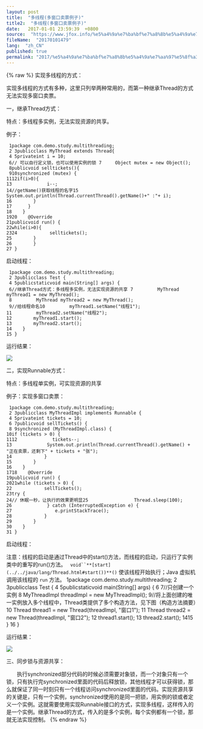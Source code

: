 ```yaml
---
layout: post
title:  "多线程(多窗口卖票例子)"
title2:  "多线程(多窗口卖票例子)"
date:   2017-01-01 23:59:39  +0800
source:  "https://www.jfox.info/%e5%a4%9a%e7%ba%bf%e7%a8%8b%e5%a4%9a%e7%aa%97%e5%8f%a3%e5%8d%96%e7%a5%a8%e4%be%8b%e5%ad%90.html"
fileName:  "20170101479"
lang:  "zh_CN"
published: true
permalink: "2017/%e5%a4%9a%e7%ba%bf%e7%a8%8b%e5%a4%9a%e7%aa%97%e5%8f%a3%e5%8d%96%e7%a5%a8%e4%be%8b%e5%ad%90.html"
---
```

{% raw %}
实现多线程的方式：

实现多线程的方式有多种，这里只列举两种常用的，而第一种继承Thread的方式无法实现多窗口卖票。

一，继承Thread方式：

特点：多线程多实例，无法实现资源的共享。

例子：

     1package com.demo.study.multithreading;
     2 3publicclass MyThread extends Thread{
     4 5privateint i = 10;
     6// 可以自行定义锁，也可以使用实例的锁 7     Object mutex = new Object();
     8publicvoid selltickets(){
     910synchronized (mutex) {
    1112if(i>0){
    13             i--;
    14//getName()获取线程的名字15             System.out.println(Thread.currentThread().getName()+" :"+ i);
    16        }
    17      }
    18    }
    1920    @Override
    21publicvoid run() {
    22while(i>0){
    2324            selltickets();
    25        }
    26        }
    27 }

启动线程：

     1package com.demo.study.multithreading;
     2 3publicclass Test {
     4 5publicstaticvoid main(String[] args) {
     6//继承Thread方式：多线程多实例，无法实现资源的共享 7         MyThread myThread1 = new MyThread();
     8         MyThread myThread2 = new MyThread();
     9//给线程命名10         myThread1.setName("线程1");
    11         myThread2.setName("线程2");
    12        myThread1.start();
    13        myThread2.start();
    14    }
    15 }

运行结果：

![](0379744.png)

二，实现Runnable方式：

特点：多线程单实例，可实现资源的共享

例子：实现多窗口卖票：

     1package com.demo.study.multithreading;
     2 3publicclass MyThreadImpl implements Runnable {
     4 5privateint tickets = 10;
     6 7publicvoid sellTickets() {
     8 9synchronized (MyThreadImpl.class) {
    10if (tickets > 0) {
    1112             tickets--;
    13             System.out.println(Thread.currentThread().getName() + "正在卖票，还剩下" + tickets + "张");
    14            }
    15        }
    16    }
    1718    @Override
    19publicvoid run() {
    2021while (tickets > 0) {
    22            sellTickets();
    23try {
    24// 休眠一秒，让执行的效果更明显25                 Thread.sleep(100);
    26             } catch (InterruptedException e) {
    27                e.printStackTrace();
    28            }
    29        }
    30    }
    31 }

启动线程：

注意：线程的启动是通过Thread中的start()方法，而线程的启动，只运行了实例类中的重写的run()方法。
` void``**[start](../../java/lang/Thread.html#start())**()`
使该线程开始执行；Java 虚拟机调用该线程的 `run` 方法。
     1package com.demo.study.multithreading;
     2 3publicclass Test {
     4 5publicstaticvoid main(String[] args) {
     6 7//只创建一个实例 8         MyThreadImpl threadImpl = new MyThreadImpl();
     9//将上面创建的唯一实例放入多个线程中，Thread类提供了多个构造方法，见下图（构造方法摘要）10         Thread thread1 = new Thread(threadImpl, "窗口1");
    11         Thread thread2 = new Thread(threadImpl, "窗口2");
    12        thread1.start();
    13        thread2.start();
    1415    }
    16 }

运行结果：

![](1b8f19d.png)

三、同步锁与资源共享：

　　执行synchronized部分代码的时候必须需要对象锁，而一个对象只有一个锁，只有执行完synchronized里面的代码后释放锁，其他线程才可以获得锁，那么就保证了同一时刻只有一个线程访问synchronized里面的代码。实现资源共享的关键是，只有一个实例，synchronized使用的是同一把锁，用实例的锁或者定义一个实例。这就需要使用实现Runnable接口的方式，实现多线程，这样传入的是一个实例。继承Thread的方式，传入的是多个实例，每个实例都有一个锁，那就无法实现控制。
{% endraw %}